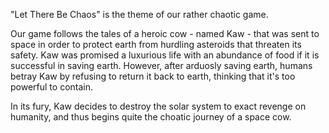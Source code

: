 "Let There Be Chaos" is the theme of our rather chaotic game.

Our game follows the tales of a heroic cow - named Kaw - that was sent to space in order to protect earth from hurdling asteroids that threaten its safety. Kaw was promised a luxurious life with an abundance of food if it is successful in saving earth. However, after arduosly saving earth, humans betray Kaw by refusing to return it back to earth, thinking that it's too powerful to contain.

In its fury, Kaw decides to destroy the solar system to exact revenge on humanity, and thus begins quite the choatic journey of a space cow.
